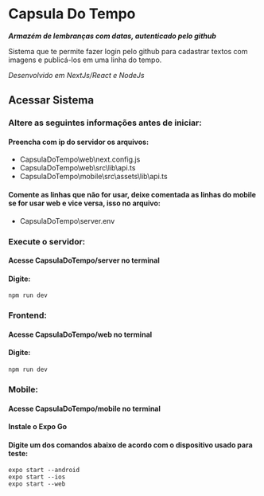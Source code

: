 # Capsula Do Tempo	
	
  ___Armazém de lembranças com datas, autenticado pelo github___
  
  Sistema que te permite fazer login pelo github para cadastrar textos com imagens e publicá-los em uma linha do tempo.
  
  
  *Desenvolvido em NextJs/React e NodeJs*
  
## Acessar Sistema

### Altere as seguintes informações antes de iniciar:

 #### Preencha com ip do servidor os arquivos:
  - CapsulaDoTempo\web\next.config.js
  - CapsulaDoTempo\web\src\lib\api.ts
  - CapsulaDoTempo\mobile\src\assets\lib\api.ts

 #### Comente as linhas que não for usar, deixe comentada as linhas do mobile se for usar web e vice versa, isso no arquivo:
  - CapsulaDoTempo\server\.env

 ### Execute o servidor:
 
 #### Acesse CapsulaDoTempo/server no terminal
 
 #### Digite:
 ```console
npm run dev 
``` 

 ### Frontend: 
 
 #### Acesse CapsulaDoTempo/web no terminal
 
 #### Digite:
 ```console
npm run dev 
``` 

### Mobile:

#### Acesse CapsulaDoTempo/mobile no terminal
#### Instale o Expo Go

 #### Digite um dos comandos abaixo de acordo com o dispositivo usado para teste:
 ```console
expo start --android
expo start --ios
expo start --web
```
